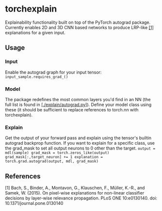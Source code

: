 # torchexplain
Explainability functionality built on top of the PyTorch autograd package. Currently enables 2D and 3D CNN based networks to produce LRP-like [[1]](#1) explanations for a given input.

## Usage
### Input
Enable the autograd graph for your input tensor:
`input_sample.requires_grad_()`
### Model
The package redefines the most common layers you'd find in an NN (the full list is found in [[./explain/autograd.py]](autograd.py)). Define your model class using these (it should be sufficient to replace references to torch.nn with torchexplain).
### Explain
Get the output of your forward pass and explain using the tensor's builtin autograd backprop function. If you want to explain for a specific class, use the grad_mask to set all output neurons to 0 other than the target.
``
output = mdl(sample)
grad_mask = torch.zeros_like(output)
grad_mask[:,target_neuron] += 1
explanation = torch.grad.autograd(output, mdl, grad_mask)
``
## References
<a id="1">[1]</a> 
Bach, S., Binder, A., Montavon, G., Klauschen, F., Müller, K.-R., and Samek, W. (2015).
On pixel-wise explanations for non-linear classifier decisions by layer-wise relevance propagation.
PLoS ONE 10:e0130140. doi: 10.1371/journal.pone.0130140
